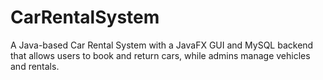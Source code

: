 # CarRentalSystem
A Java-based Car Rental System with a JavaFX GUI and MySQL backend that allows users to book and return cars, while admins manage vehicles and rentals.
